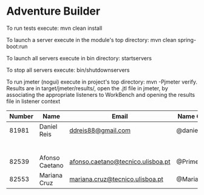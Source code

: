 # Adventure Builder

To run tests execute: mvn clean install

To launch a server execute in the module's top directory: mvn clean spring-boot:run

To launch all servers execute in bin directory: startservers

To stop all servers execute: bin/shutdownservers

To run jmeter (nogui) execute in project's top directory: mvn -Pjmeter verify. Results are in target/jmeter/results/, open the .jtl file in jmeter, by associating the appropriate listeners to WorkBench and opening the results file in listener context


|   Number   |          Name           |            Email                    |   Name GitHUb  | Module(s) |
| ---------- | ----------------------- | -----------------------             | ---------------| --------- |
| 81981      | Daniel Reis             | ddreis88@gmail.com                  | @danielreis1         | 100Writes      |
|            |                         |                                     |                |           |
|            |                         |                                     |                |           |
|            |                         |                                     |                |           |
|            |                         |                                     |                |           |
|            |                         |                                     |                |           |
|            |                         |                                     |                |           |
|82539       |Afonso Caetano           |afonso.caetano@tecnico.ulisboa.pt    |@PrimeAC        |30 Writes  |
|82553       |Mariana Cruz             |mariana.cruz@tecnico.ulisboa.pt      |@MarianaCruz    |30 Writes  |
 
